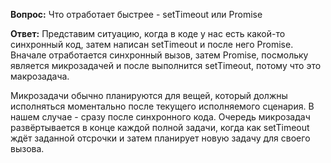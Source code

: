 **Вопрос:** Что отработает быстрее - setTimeout или Promise

**Ответ:**
Представим ситуацию, когда в коде у нас есть какой-то синхронный код, затем написан setTimeout и после него Promise. Вначале отработается синхронный вызов, затем Promise, посмольку является микрозадачей и после выполнится setTimeout, потому что это макрозадача. 

Микрозадачи обычно планируются для вещей, который должны исполняться моментально после текущего исполняемого сценария. В нашем случае - сразу после синхронного кода. Очередь микрозадач развёртывается в конце каждой полной задачи, когда как setTimeout ждёт заданной отсрочки и затем планирует новую задачу для своего вызова.
